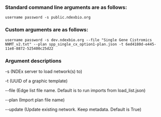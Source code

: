 ### Standard command line arguments are as follows:

```username password -s public.ndexbio.org```

### Custom arguments are as follows:

```username password -s dev.ndexbio.org --file "Single Gene Cistromics NNMT_v2.txt" --plan spp_single_cx_option1-plan.json -t 6ed4180d-e445-11e8-8872-525400c25d22```

### Argument descriptions
-s (NDEx server to load network(s) to)

-t (UUID of a graphic template)

--file (Edge list file name.  Default is to run imports from load_list.json)

--plan (Import plan file name)

--update (Update existing network.  Keep metadata.  Default is True)
